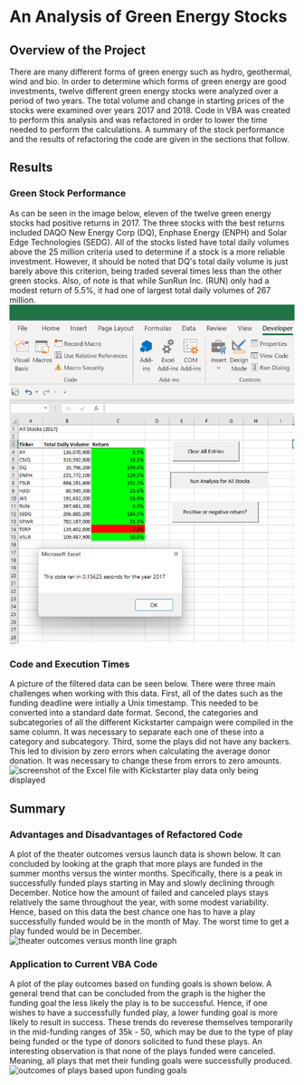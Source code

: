# An Analysis of Green Energy Stocks
## Overview of the Project
There are many different forms of green energy such as hydro, geothermal, wind and bio.  In order to determine which forms of green energy are good investments, twelve different green energy stocks were analyzed over a period of two years.  The total volume and change in starting prices of the stocks were examined over years 2017 and 2018.  Code in VBA was created to perform this analysis and was refactored in order to lower the time needed to perform the calculations.  A summary of the stock performance and the results of refactoring the code are given in the sections that follow.   

## Results
### Green Stock Performance
As can be seen in the image below, eleven of the twelve green energy stocks had positive returns in 2017.  The three stocks with the best returns included DAQO New Energy Corp (DQ), Enphase Energy (ENPH) and Solar Edge Technologies (SEDG).  All of the stocks listed have total daily volumes above the 25 million criteria used to determine if a stock is a more reliable investment.  However, it should be noted that DQ's total daily volume is just barely above this criterion, being traded several times less than the other green stocks. Also, of note is that while SunRun Inc. (RUN) only had a modest return of 5.5%, it had one of largest total daily volumes of 267 million.  
![screenshot of the Excel file with 2017 green energy stocks](Resources/VBA_Challenge_2017.png)


### Code and Execution Times
A picture of the filtered data can be seen below.  There were three main challenges when working with this data.  First, all of the dates such as the funding deadline were intially a Unix timestamp.  This needed to be converted into a standard date format.  Second, the categories and subcategories of all the different Kickstarter campaign were compiled in the same column.  It was necessary to separate each one of these into a category and subcategory.  Third, some the plays did not have any backers.  This led to division by zero errors when calculating the average donor donation.  It was necessary to change these from errors to zero amounts.
![screenshot of the Excel file with Kickstarter play data only being displayed](screenshots/kickstarter_data_filtered.png)

## Summary
### Advantages and Disadvantages of Refactored Code
A plot of the theater outcomes versus launch data is shown below.  It can concluded by looking at the graph that more plays are funded in the summer months versus the winter months.  Specifically, there is a peak in successfully funded plays starting in May and slowly declining through December.  Notice how the amount of failed and canceled plays stays relatively the same throughout the year, with some modest variability.  Hence, based on this data the best chance one has to have a play successfully funded would be in the month of May.  The worst time to get a play funded would be in December.  
![theater outcomes versus month line graph](resources/Theater_Outcomes_vs_Launch.png)

### Application to Current VBA Code
A plot of the play outcomes based on funding goals is shown below.  A general trend that can be concluded from the graph is the higher the funding goal the less likely the play is to be successful.  Hence, if one wishes to have a successfully funded play, a lower funding goal is more likely to result in success.  These trends do reverese themselves temporarily in the mid-funding ranges of 35k - 50, which may be due to the type of play being funded or the type of donors solicited to fund these plays. An interesting observation is that none of the plays funded were canceled.  Meaning, all plays that met their funding goals were successfully produced.  
![outcomes of plays based upon funding goals](resources/Outcomes_vs_Goals.png)

 

